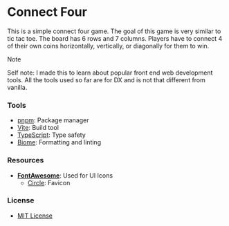 # Connect Four

This is a simple connect four game. The goal of this game is very similar to tic tac toe. The board has 6 rows and 7 columns. Players have to connect 4 of their own coins horizontally, vertically, or diagonally for them to win.

> [!NOTE]
> Self note: I made this to learn about popular front end web development tools. All the tools used so far are for DX and is not that different from vanilla.

### Tools

* [pnpm](https://pnpm.io/): Package manager
* [Vite](https://vite.dev/): Build tool
* [TypeScript](https://www.typescriptlang.org/): Type safety
* [Biome](https://biomejs.dev/): Formatting and linting

### Resources

* [**FontAwesome**](https://fontawesome.com/): Used for UI Icons
    * [Circle](https://fontawesome.com/icons/circle): Favicon

### License

* [MIT License](LICENSE)